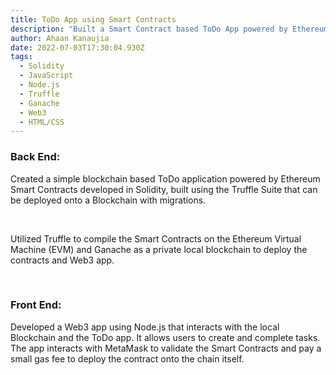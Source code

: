 ```yaml
---
title: ToDo App using Smart Contracts
description: "Built a Smart Contract based ToDo App powered by Ethereum "
author: Ahaan Kanaujia
date: 2022-07-03T17:30:04.930Z
tags:
  - Solidity
  - JavaScript
  - Node.js
  - Truffle
  - Ganache
  - Web3
  - HTML/CSS
---
```

### Back End:

Created a simple blockchain based ToDo application powered by Ethereum Smart Contracts developed in Solidity, built using the Truffle Suite that can be deployed onto a Blockchain with migrations.  

<br>

Utilized Truffle to compile the Smart Contracts on the Ethereum Virtual Machine (EVM) and Ganache as a private local blockchain to deploy the contracts and Web3 app. 

<br>

### Front End:

Developed a Web3 app using Node.js that interacts with the local Blockchain and the ToDo app. It allows users to create and complete tasks. The app interacts with MetaMask to validate the Smart Contracts and pay a small gas fee to deploy the contract onto the chain itself. 